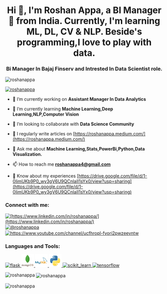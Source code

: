 <h1 align="center">Hi 👋, I'm Roshan Appa, a BI Manager 🚀 from India. Currently, I'm learning ML, DL, CV & NLP. Beside's programming,I love to play with data.</h1>
<h3 align="center">Bi Manager In Bajaj Finserv and Intrested In Data Scientist role.</h3>

<p align="left"> <img src="https://komarev.com/ghpvc/?username=roshanappa&label=Profile%20views&color=0e75b6&style=flat" alt="roshanappa" /> </p>

<p align="left"> <a href="https://github.com/ryo-ma/github-profile-trophy"><img src="https://github-profile-trophy.vercel.app/?username=roshanappa" alt="roshanappa" /></a> </p>

- 🔭 I’m currently working on **Assistant Manager In Data Analytics**

- 🌱 I’m currently learning **Machine Learning,Deep Learning,NLP,Computer Vision**

- 👯 I’m looking to collaborate with **Data Science Community**

- 📝 I regularly write articles on [https://roshanappa.medium.com/](https://roshanappa.medium.com/)

- 💬 Ask me about **Machine Learning,Stats,PowerBi,Python,Data Visualization.**

- 📫 How to reach me **roshanappa4@gmail.com**

- 📄 Know about my experiences [https://drive.google.com/file/d/1-0IimUKb9P0_wy3gV6U9QCnlaII1sYx0/view?usp=sharing](https://drive.google.com/file/d/1-0IimUKb9P0_wy3gV6U9QCnlaII1sYx0/view?usp=sharing)

<h3 align="left">Connect with me:</h3>
<p align="left">
<a href="https://www.linkedin.com/in/roshanappa20/" target="blank"><img align="center" src="https://raw.githubusercontent.com/rahuldkjain/github-profile-readme-generator/master/src/images/icons/Social/linked-in-alt.svg" alt="[https://www.linkedin.com/in/roshanappa/](https://www.linkedin.com/in/roshanappa/)" height="30" width="40" /></a>
<a href="https://medium.com/@roshanappa" target="blank"><img align="center" src="https://raw.githubusercontent.com/rahuldkjain/github-profile-readme-generator/master/src/images/icons/Social/medium.svg" alt="@roshanappa" height="30" width="40" /></a>
<a href="https://www.youtube.com/c/https://www.youtube.com/channel/ucfhropl-fvori2pwzeevntw" target="blank"><img align="center" src="https://raw.githubusercontent.com/rahuldkjain/github-profile-readme-generator/master/src/images/icons/Social/youtube.svg" alt="https://www.youtube.com/channel/ucfhropl-fvori2pwzeevntw" height="30" width="40" /></a>
</p>

<h3 align="left">Languages and Tools:</h3>
<p align="left"> <a href="https://flask.palletsprojects.com/" target="_blank"> <img src="https://www.vectorlogo.zone/logos/pocoo_flask/pocoo_flask-icon.svg" alt="flask" width="40" height="40"/> </a> <a href="https://www.mongodb.com/" target="_blank"> <img src="https://raw.githubusercontent.com/devicons/devicon/master/icons/mongodb/mongodb-original-wordmark.svg" alt="mongodb" width="40" height="40"/> </a> <a href="https://www.mysql.com/" target="_blank"> <img src="https://raw.githubusercontent.com/devicons/devicon/master/icons/mysql/mysql-original-wordmark.svg" alt="mysql" width="40" height="40"/> </a> <a href="https://www.python.org" target="_blank"> <img src="https://raw.githubusercontent.com/devicons/devicon/master/icons/python/python-original.svg" alt="python" width="40" height="40"/> </a> <a href="https://scikit-learn.org/" target="_blank"> <img src="https://upload.wikimedia.org/wikipedia/commons/0/05/Scikit_learn_logo_small.svg" alt="scikit_learn" width="40" height="40"/> </a> <a href="https://www.tensorflow.org" target="_blank"> <img src="https://www.vectorlogo.zone/logos/tensorflow/tensorflow-icon.svg" alt="tensorflow" width="40" height="40"/> </a> </p>

<p><img align="left" src="https://github-readme-stats.vercel.app/api/top-langs?username=roshanappa&show_icons=true&locale=en&layout=compact" alt="roshanappa" /></p>

<p>&nbsp;<img align="center" src="https://github-readme-stats.vercel.app/api?username=roshanappa&show_icons=true&locale=en" alt="roshanappa" /></p>

<p><img align="center" src="https://github-readme-streak-stats.herokuapp.com/?user=roshanappa&" alt="roshanappa" /></p>
